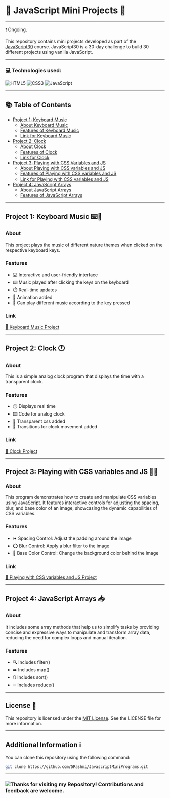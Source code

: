 # 🎨 JavaScript Mini Projects 🎨

---

❗ Ongoing.

This repository contains mini projects developed as part of the [JavaScript30](https://github.com/wesbos/JavaScript30) course. JavaScript30 is a 30-day challenge to build 30 different projects using vanilla JavaScript.

---

### 💻 Technologies used:
![HTML5](https://img.shields.io/badge/html5-%23E34F26.svg?style=for-the-badge&logo=html5&logoColor=white) ![CSS3](https://img.shields.io/badge/css3-%231572B6.svg?style=for-the-badge&logo=css3&logoColor=white) ![JavaScript](https://img.shields.io/badge/javascript-%23323330.svg?style=for-the-badge&logo=javascript&logoColor=%23F7DF1E)

---

## 📚 Table of Contents

- [Project 1: Keyboard Music](#project-1-keyboard-music-)
  - [About Keyboard Music](#about)
  - [Features of Keyboard Music](#features)
  - [Link for Keyboard Music](#link)
- [Project 2: Clock](#project-2-clock-)
  - [About Clock](#about-1)
  - [Features of Clock](#features-1)
  - [Link for Clock](#link-1)
- [Project 3: Playing with CSS Variables and JS](#project-3-playing-with-css-variables-and-js)
  - [About Playing with CSS variables and JS](#about-2)
  - [Features of Playing with CSS variables and JS](#features-2)
  - [Link for Playing with CSS variables and JS](#link-2)
- [Project 4: JavaScript Arrays](#project-4-javascript-arrays-)
  - [About JavaScript Arrays](#about-3)
  - [Features of JavaScript Arrays](#features-3)
  
---

## Project 1: Keyboard Music ⌨️🎵

### About
This project plays the music of different nature themes when clicked on the respective keyboard keys.

### Features
- 💻 Interactive and user-friendly interface
- ⌨️ Music played after clicking the keys on the keyboard
- ⏱️ Real-time updates
- 🚶 Animation added
- 🎵 Can play different music according to the key pressed

### Link
[🔗 Keyboard Music Project](https://5rashmi.github.io/JavascriptMiniPrograms/KeyboardMusic/)

---

## Project 2: Clock 🕐

### About
This is a simple analog clock program that displays the time with a transparent clock.
### Features
- 🕙 Displays real time
- ⌨️ Code for analog clock
- 🎨 Transparent css added
- 🚶 Transitions for clock movement added

### Link
[🔗 Clock Project](https://5rashmi.github.io/JavascriptMiniPrograms/Clock/)

---

## Project 3: Playing with CSS variables and JS 🤾‍♂️

### About
This program demonstrates how to create and manipulate CSS variables using JavaScript. It features interactive controls for adjusting the spacing, blur, and base color of an image, showcasing the dynamic capabilities of CSS variables.
### Features
- ⏩ Spacing Control: Adjust the padding around the image
- ⭕ Blur Control: Apply a blur filter to the image
- 🎨 Base Color Control: Change the background color behind the image

### Link
[🔗 Playing with CSS variables and JS Project](https://5rashmi.github.io/JavascriptMiniPrograms/PlayingWithCSSVariablesNJS/)

---

## Project 4: JavaScript Arrays 📥

### About
It includes some array methods that help us to simplify tasks by providing concise and expressive ways to manipulate and transform array data, reducing the need for complex loops and manual iteration.
### Features
- 🔍 Includes filter()
- ➡️ Includes map()
- 🔃 Includes sort()
- ➖ Includes reduce()

---

## License 📜

This repository is licensed under the [MIT License](https://github.com/5Rashmi/JavascriptMiniPrograms/blob/master/LICENSE). See the LICENSE file for more information.

---

## Additional Information ℹ️

You can clone this repository using the following command:

```bash
git clone https://github.com/5Rashmi/JavascriptMiniPrograms.git
```

---

### ![Thanks for visiting my Repository! Contributions and feedback are welcome.](https://img.shields.io/badge/Thanks%20for%20visiting%20my%20Repository!%20Contributions%20and%20feedback%20are%20welcome.-red?style=for-the-badge)
